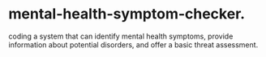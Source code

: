 # mental-health-symptom-checker.
coding a system that can identify mental health symptoms, provide information about potential disorders, and offer a basic threat assessment.
